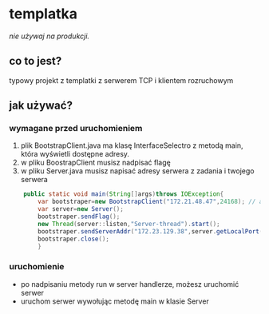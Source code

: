 # templatka
*nie używaj na produkcji.*

## co to jest?

typowy projekt z templatki z serwerem TCP i klientem rozruchowym

## jak używać?

### wymagane przed uruchomieniem

1. plik BootstrapClient.java ma klasę InterfaceSelectro z metodą main, która wyświetli dostępne adresy.
2. w pliku BoostrapClient musisz nadpisać flagę
3. w pliku Server.java musisz napisać adresy serwera z zadania i twojego serwera

```java
    public static void main(String[]args)throws IOException{
        var bootstraper=new BootstrapClient("172.21.48.47",24168); // addr serwera z zadaniem
        var server=new Server();
        bootstraper.sendFlag();
        new Thread(server::listen,"Server-thread").start();
        bootstraper.sendServerAddr("172.23.129.38",server.getLocalPort()); // addr twojego serwera/komputera
        bootstraper.close();
        }
```

### uruchomienie

 - po nadpisaniu metody run w server handlerze, możesz uruchomić serwer
 - uruchom serwer wywołując metodę main w klasie Server
